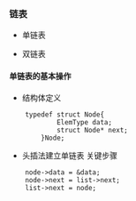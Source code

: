 ### 链表

* 单链表

* 双链表

#### 单链表的基本操作

* 结构体定义
```
    typedef struct Node{
            ElemType data;
            struct Node* next;
        }Node;
```

* 头插法建立单链表 关键步骤
```
    node->data = &data;
    node->next = list->next;
    list->next = node;
```

